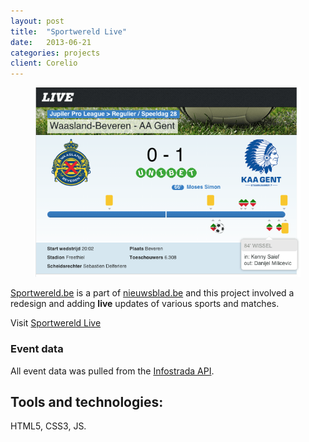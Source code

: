 ```yaml
---
layout: post
title:  "Sportwereld Live"
date:   2013-06-21
categories: projects
client: Corelio
---
```


<figure>
	<img src="/img/sportwereld-live.png" alt="">
</figure>

[Sportwereld.be](http://www.nieuwsblad.be/sportwereld) is a part of [nieuwsblad.be](http://nieuwsblad.be) and this project involved a redesign and adding **live** updates of various sports and matches.

Visit [Sportwereld Live](http://www.nieuwsblad.be/sportwereld/live)

### Event data

All event data was pulled from the [Infostrada API](http://www.infostradasports.com).

## Tools and technologies:

HTML5, CSS3, JS.

